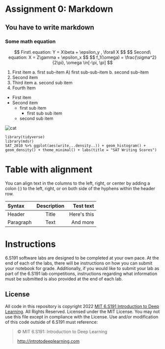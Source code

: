 # Assignment 0: Markdown

## You have to write markdown

### Some math equation

<p align = "center">
$$ First\ equation: Y = X\beta + \epsilon_y , \forall X $$
$$ Second\ equation: X = Z\gamma + \epsilon_x $$
$$ f_1(\omega) = \frac{\sigma^2}{2\pi}, \omega \in[-\pi, \pi] $$
</p>

1. First item a. first sub-item A) first sub-sub-item b. second sub-item
2. Second item
3. Third item a. second sub item
4. Fourth Item

- First item
- Second item
  - first sub item
    - first sub sub item
  - second sub item
 
 ![cat](https://camo.githubusercontent.com/e6947af48fb1f3bb4f8238ee96f307dc6ddc9c9640c373484badd0cd42a3a25d/68747470733a2f2f69636f6e732e69636f6e617263686976652e636f6d2f69636f6e732f69636f6e6b612f6d656f772f3235362f6361742d636167652d69636f6e2e706e67)
 
 
 ```
 library(tidyverse)
library(mdsr)
SAT_2010 %>% ggplot(aes(write,..density..)) + geom_histogram() +
geom_density() + theme_minimal() + labs(title = "SAT Writing Scores")

 ```
 
 # Table with alignment
 
 You can align text in the columns to the left, right, or center by adding a colon (:) to the left,
right, or on both side of the hyphens within the header row.

| Syntax | Description | Test text |
| :----- | :-----: | -------:|
| Header | Title | Here's this |
| Paragraph | Text | And more |

# Instructions

6.S191 software labs are designed to be completed at your own pace. At the end of each
of the labs, there will be instructions on how you can submit your notebook for grade.
Additionally, if you would like to submit your lab as part of the 6.S191 lab competitions,
instructions regarding what information must be submitted is also provided at the end of
each lab.

## License

All code in this repository is copyright 2022 [MIT 6.S191 Introduction to Deep Learning](http://introtodeeplearning.com/).
All Rights Reserved.
Licensed under the MIT License. You may not use this file except in compliance with the
License. Use and/or modification of this code outside of 6.S191 must reference:

> © MIT 6.S191: Introduction to Deep Learning
>
> http://introtodeeplearning.com
